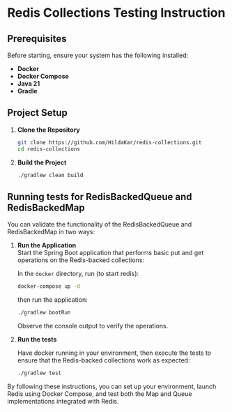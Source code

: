 # Redis Collections Testing Instruction


## Prerequisites

Before starting, ensure your system has the following installed:

- **Docker**
- **Docker Compose**
- **Java 21**
- **Gradle**

## Project Setup

1. **Clone the Repository**  

   ```bash
   git clone https://github.com/HildaKar/redis-collections.git
   cd redis-collections
   ```

2. **Build the Project**  

   ```bash
   ./gradlew clean build
   ```


## Running tests for RedisBackedQueue and RedisBackedMap

You can validate the functionality of the RedisBackedQueue and RedisBackedMap in two ways:

1. **Run the Application**  
   Start the Spring Boot application that performs basic put and get operations on the Redis-backed collections:
   
   In the `docker` directory, run (to start redis):

   ```bash
   docker-compose up -d
   ```
   then run the application:

   ```bash
   ./gradlew bootRun
   ```

   Observe the console output to verify the operations.

2. **Run the tests**  

   Have docker running in your environment, then execute the tests to ensure that the Redis-backed collections work as expected:

   ```bash
   ./gradlew test
   ```

By following these instructions, you can set up your environment, launch Redis using Docker Compose, and test both the Map and Queue implementations integrated with Redis.
